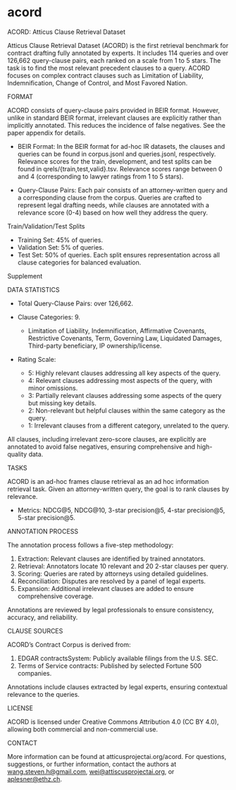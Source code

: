 # acord

ACORD: Atticus Clause Retrieval Dataset

Atticus Clause Retrieval Dataset (ACORD) is the first retrieval benchmark for contract drafting fully annotated by experts. It includes 114 queries and over 126,662 query-clause pairs, each ranked on a scale from 1 to 5 stars. The task is to find the most relevant precedent clauses to a query. ACORD focuses on complex contract clauses such as Limitation of Liability, Indemnification, Change of Control, and Most Favored Nation.

FORMAT

ACORD consists of query-clause pairs provided in BEIR format. However, unlike in standard BEIR format, irrelevant clauses are explicitly rather than implicitly annotated. This reduces the incidence of false negatives. See the paper appendix for details.

-   BEIR Format: In the BEIR format for ad-hoc IR datasets, the clauses and queries can be found in corpus.jsonl and queries.jsonl, respectively. Relevance scores for the train, development, and test splits can be found in qrels/{train,test,valid}.tsv. Relevance scores range between 0 and 4 (corresponding to lawyer ratings from 1 to 5 stars).

-   Query-Clause Pairs: Each pair consists of an attorney-written query and a corresponding clause from the corpus. Queries are crafted to represent legal drafting needs, while clauses are annotated with a relevance score (0-4) based on how well they address the query.

Train/Validation/Test Splits
 - Training Set: 45% of queries.
 - Validation Set: 5% of queries.
 - Test Set: 50% of queries.
Each split ensures representation across all clause categories for balanced evaluation.

Supplement

DATA STATISTICS

-   Total Query-Clause Pairs: over 126,662.

-   Clause Categories: 9. 
	- Limitation of Liability, Indemnification, Affirmative Covenants, Restrictive Covenants, Term, Governing Law, Liquidated Damages, Third-party beneficiary, IP ownership/license.

- Rating Scale:
	- 5: Highly relevant clauses addressing all key aspects of the query.
	- 4: Relevant clauses addressing most aspects of the query, with minor omissions.
	- 3: Partially relevant clauses addressing some aspects of the query but missing key details.
	- 2: Non-relevant but helpful clauses within the same category as the query.
	- 1: Irrelevant clauses from a different category, unrelated to the query.

All clauses, including irrelevant zero-score clauses, are explicitly are annotated to avoid false negatives, ensuring comprehensive and high-quality data.

TASKS

ACORD is an ad-hoc frames clause retrieval as an ad hoc information retrieval task. Given an attorney-written query, the goal is to rank clauses by relevance.
-   Metrics: NDCG@5, NDCG@10, 3-star precision@5, 4-star precision@5, 5-star precision@5.

ANNOTATION PROCESS

The annotation process follows a five-step methodology:
1.  Extraction: Relevant clauses are identified by trained annotators.
2.  Retrieval: Annotators locate 10 relevant and 20 2-star clauses per query.
3.  Scoring: Queries are rated by attorneys using detailed guidelines.
4.  Reconciliation: Disputes are resolved by a panel of legal experts.
5.  Expansion: Additional irrelevant clauses are added to ensure comprehensive coverage.

Annotations are reviewed by legal professionals to ensure consistency, accuracy, and reliability.

CLAUSE SOURCES

ACORD’s Contract Corpus is derived from:
1.  EDGAR contractsSystem: Publicly available filings from the U.S. SEC.
2.  Terms of Service contracts: Published by selected Fortune 500 companies.

Annotations include clauses extracted by legal experts, ensuring contextual relevance to the queries.


LICENSE

ACORD is licensed under Creative Commons Attribution 4.0 (CC BY 4.0), allowing both commercial and non-commercial use.

CONTACT

More information can be found at atticusprojectai.org/acord.
For questions, suggestions, or further information, contact the authors at wang.steven.h@gmail.com, wei@attiscusprojectai.org, or aplesner@ethz.ch.



